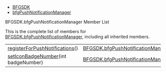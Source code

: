   - [BFGSDK](namespace_b_f_g_s_d_k.html)
  - [bfgPushNotificationManager](class_b_f_g_s_d_k_1_1bfg_push_notification_manager.html)

BFGSDK.bfgPushNotificationManager Member List

This is the complete list of members for
[BFGSDK.bfgPushNotificationManager](class_b_f_g_s_d_k_1_1bfg_push_notification_manager.html),
including all inherited members.

|                                                                                                                                  |                                                                                              |              |
| -------------------------------------------------------------------------------------------------------------------------------- | -------------------------------------------------------------------------------------------- | ------------ |
| [registerForPushNotifications](class_b_f_g_s_d_k_1_1bfg_push_notification_manager.html#a1d88170572d53773ea05d5476f3c1eca)()      | [BFGSDK.bfgPushNotificationManager](class_b_f_g_s_d_k_1_1bfg_push_notification_manager.html) | inlinestatic |
| [setIconBadgeNumber](class_b_f_g_s_d_k_1_1bfg_push_notification_manager.html#a77b6c4299fda32b9ada004ab4c68b25d)(int badgeNumber) | [BFGSDK.bfgPushNotificationManager](class_b_f_g_s_d_k_1_1bfg_push_notification_manager.html) | inlinestatic |
